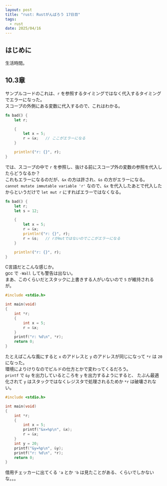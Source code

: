 ```yaml
---
layout: post
title: "rust: Rustがんばろう 17日目"
tags:
  - rust
date: 2025/04/16
---
```


## はじめに

生活時間。

## 10.3章

サンプルコードのこれは、`r` を参照するタイミングではなく代入するタイミングでエラーになった。  
スコープの外側にある変数に代入するので、これはわかる。

```rust
fn bad() {
    let r;

    {
        let x = 5;
        r = &x;   // ここがエラーになる
    }

    println!("r: {}", r);
}
```

では、スコープの中で `r` を参照し、抜ける前にスコープ外の変数の参照を代入したらどうなるか？  
これもエラーになるのだが、`&x` の方は許され、`&s` の方がエラーになる。  
`cannot mutate immutable variable 'r'` なので、`&x` を代入したあとで代入したからというだけで `let mut r` にすればエラーではなくなる。

```rust
fn bad() {
    let r;
    let s = 12;

    {
        let x = 5;
        r = &x;
        println!("r: {}", r);
        r = &s;   // rがmutではないのでここがエラーになる
    }

    println!("r: {}", r);
}
```

C言語だとこんな感じか。  
gcc で `-Wall` しても警告は出ない。  
まあ、このくらいだとスタックに上書きする人がいないので `5` が維持されるが。

```c
#include <stdio.h>

int main(void)
{
    int *r;
    {
        int x = 5;
        r = &x;
    }
    printf("r: %d\n", *r);
    return 0;
}
```

たとえばこんな風にすると `x` のアドレスと `y` のアドレスが同じになって `*r` は `20` になった。  
環境によりけりなのでビルドの仕方とかで変わってくるだろう。  
`printf` で `&y` を出力しているところを `y` を出力するようにすると、
たぶん最適化されて `y` はスタックではなくレジスタで処理されるためか `*r` は破壊されない。

```c
#include <stdio.h>

int main(void)
{
    int *r;
    {
        int x = 5;
        printf("&x=%p\n", &x);
        r = &x;
    }
    int y = 20;
    printf("&y=%p\n", &y);
    printf("r: %d\n", *r);
    return 0;
}
```

借用チェッカーに出てくる `'a` とか `'b` は見たことがある、くらいでしかないな。。。
